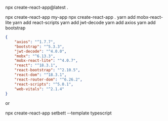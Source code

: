 npx create-react-app@latest .

npx create-react-app my-app
npx create-react-app .
yarn add mobx-react-lite
yarn add react-scripts
yarn add jwt-decode
yarn add axios
yarn add bootstrap

```json
{
    "axios": "^1.7.7",
    "bootstrap": "^5.3.3",
    "jwt-decode": "^4.0.0",
    "mobx": "^6.13.3",
    "mobx-react-lite": "^4.0.7",
    "react": "^18.3.1",
    "react-bootstrap": "^2.10.5",
    "react-dom": "^18.3.1",
    "react-router-dom": "^6.26.2",
    "react-scripts": "^5.0.1",
    "web-vitals": "^2.1.4"
}
```


or

npx create-react-app setbett --template typescript